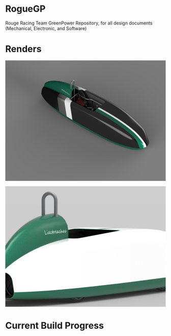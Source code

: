# RogueGP
Rouge Racing Team GreenPower Repository, for all design documents (Mechanical, Electronic, and Software)

# Renders

![Black Livery](https://github.com/AS-Wilson/RogueGP/blob/master/Documentation/Porfolio/Renders/black%20livery.jpg)

![Liectreachas](https://github.com/AS-Wilson/RogueGP/blob/master/Documentation/Porfolio/Renders/liectreachas.jpg)


# Current Build Progress
